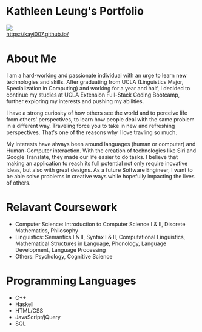 # Kathleen Leung's Portfolio
<img src="https://media.giphy.com/media/Cmr1OMJ2FN0B2/giphy.gif"> <br />
https://kayi007.github.io/ 

# About Me
I am a hard-working and passionate individual with an urge to learn new technologies and skills. After graduating from UCLA (Linguistics Major, Specialization in Computing) and working for a year and half, I decided to continue my studies at UCLA Extension Full-Stack Coding Bootcamp, further exploring my interests and pushing my abilities.

I have a strong curiosity of how others see the world and to perceive life from others' perspectives, to learn how people deal with the same problem in a different way. Traveling force you to take in new and refreshing perspectives. That's one of the reasons why I love travling so much.

My interests have always been around languages (human or computer) and Human-Computer interaction. With the creation of technologies like Siri and Google Translate, they made our life easier to do tasks. I believe that making an application to reach its full potential not only require inovative ideas, but also with great designs. As a future Software Engineer, I want to be able solve problems in creative ways while hopefully impacting the lives of others.

# Relavant Coursework
- Computer Science: Introduction to Computer Science I & II, Discrete Mathematics, Philosophy 
- Linguistics: Semantics I & II, Syntax I & II, Computational Linguistics, Mathematical Structures in Language, Phonology, Language Development, Language Processing
- Others: Psychology, Cognitive Science

# Programming Languages
- C++
- Haskell
- HTML/CSS
- JavaScript/jQuery
- SQL



